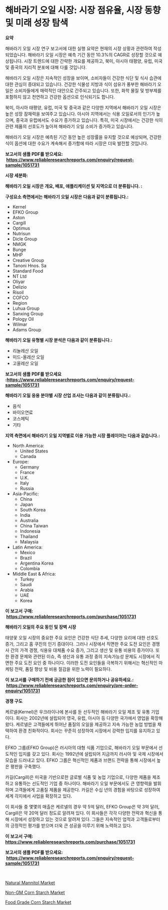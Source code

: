 <p><h1>해바라기 오일 시장: 시장 점유율, 시장 동향 및 미래 성장 탐색</h1></p><p><strong>요약</strong></p>
<p><p>해바라기 오일 시장 연구 보고서에 대한 실행 요약은 현재의 시장 상황과 관련하여 작성되었습니다. 해바라기 오일 시장은 예측 기간 동안 10.3%의 CAGR로 성장할 것으로 예상됩니다. 시장 트렌드에 대한 간략한 개요를 제공하고, 북미, 아시아 태평양, 유럽, 미국 및 중국의 지리적 분포에 대해 다룰 것입니다.</p><p>해바라기 오일 시장은 지속적인 성장을 보이며, 소비자들이 건강한 식단 및 식사 습관에 대한 관심이 증대되고 있습니다. 건강한 식물성 지방과 식이 섬유가 풍부한 해바라기 오일은 소비자들에게 매력적인 대안으로 간주되고 있습니다. 또한, 화학 물질 및 방부제를 포함하지 않고 천연하고 건강한 옵션으로 인식되기도 합니다.</p><p>북미, 아시아 태평양, 유럽, 미국 및 중국과 같은 다양한 지역에서 해바라기 오일 시장은 높은 성장 잠재력을 보여주고 있습니다. 아시아 지역에서는 식용 오일로서의 인기가 높으며, 중국과 유럽에서도 수요가 증가하고 있습니다. 특히, 미국 시장에서는 건강한 식이 관련 제품의 선호도가 높아져 해바라기 오일 소비가 증가하고 있습니다.</p><p>해바라기 오일 시장은 예측된 기간 동안 높은 성장률을 유지할 것으로 예상되며, 건강한 식이 옵션에 대한 수요가 계속해서 증가함에 따라 시장은 더욱 발전할 것입니다.</p></p>
<p><strong>보고서의 샘플 PDF를 받으세요: &nbsp;<a href="https://www.reliableresearchreports.com/enquiry/request-sample/1051731">https://www.reliableresearchreports.com/enquiry/request-sample/1051731</a></strong></p>
<p><strong>시장 세분화:</strong></p>
<p><strong> 해바라기 오일 시장은 개요, 배포, 애플리케이션 및 지역으로 더 분류됩니다. :</strong></p>
<p><strong>구성요소 측면에서는 해바라기 오일 시장은 다음과 같이 분류됩니다.:</strong></p>
<p><ul><li>Kernel</li><li>EFKO Group</li><li>Aston</li><li>Cargill</li><li>Optimus</li><li>Nutrisun</li><li>Dicle Group</li><li>NMGK</li><li>Bunge</li><li>MHP</li><li>Creative Group</li><li>Tanoni Hnos. Sa</li><li>Standard Food</li><li>NT Ltd</li><li>Oliyar</li><li>Delizio</li><li>Risoil</li><li>COFCO</li><li>Region</li><li>Luhua Group</li><li>Sanxing Group</li><li>Pology Oil</li><li>Wilmar</li><li>Adams Group</li></ul></p>
<p><strong> 해바라기 오일 유형별 시장 분석은 다음과 같이 분류됩니다.:</strong></p>
<p><ul><li>리놀레산 오일</li><li>미드-올레산 오일</li><li>고올레산 오일</li></ul></p>
<p><strong>보고서의 샘플 PDF를 받으세요 :<a href="https://www.reliableresearchreports.com/enquiry/request-sample/1051731">https://www.reliableresearchreports.com/enquiry/request-sample/1051731</a></strong></p>
<p><strong> 해바라기 오일 응용 분야별 시장 산업 조사는 다음과 같이 분류됩니다.:</strong></p>
<p><ul><li>음식</li><li>바이오연료</li><li>코스메틱</li><li>기타</li></ul></p>
<p><strong>지역 측면에서 해바라기 오일 지역별로 이용 가능한 시장 플레이어는 다음과 같습니다.:</strong></p>
<p><ul>
    <li>
        North America:
        <ul>
            <li>United States</li>
            <li>Canada</li>
        </ul>
    </li>
    <li>
        Europe:
        <ul>
            <li>Germany</li>
            <li>France</li>
            <li>U.K.</li>
            <li>Italy</li>
            <li>Russia</li>
        </ul>
    </li>
    <li>
        Asia-Pacific:
        <ul>
            <li>China</li>
            <li>Japan</li>
            <li>South Korea</li>
            <li>India</li>
            <li>Australia</li>
            <li>China Taiwan</li>
            <li>Indonesia</li>
            <li>Thailand</li>
            <li>Malaysia</li>
        </ul>
    </li>
    <li>
        Latin America:
        <ul>
            <li>Mexico</li>
            <li>Brazil</li>
            <li>Argentina Korea</li>
            <li>Colombia</li>
        </ul>
    </li>
    <li>
        Middle East & Africa:
        <ul>
            <li>Turkey</li>
            <li>Saudi</li>
            <li>Arabia</li>
            <li>UAE</li>
            <li>Korea</li>
        </ul>
    </li>
    </ul></p>
<p><strong>이 보고서 구매: &nbsp;<a href="https://www.reliableresearchreports.com/purchase/1051731">https://www.reliableresearchreports.com/purchase/1051731</a></strong></p>
<p><strong>해바라기 오일의 주요 동인 및 장벽 시장</strong></p>
<p><p>태양꽃 오일 시장의 중요한 주요 요인은 건강한 식단 추세, 다양한 요리에 대한 선호도 증가, 그리고 홈 쿠진의 인기 증대이다. 그러나 시장에서 직면한 주요 도전 요인은 경쟁사 간의 가격 경쟁, 식용유 대체품 수요 증가, 그리고 생산 및 유통 비용의 증가이다. 또한 환경 문제와 관련된 이슈, 즉 생산과 유통 과정 중의 지속가능성 문제도 시장에서 직면한 주요 도전 요인 중 하나이다. 이러한 도전 요인들을 극복하기 위해서는 혁신적인 마케팅 전략, 품질 향상 및 비용 절감을 위한 노력이 필요하다.</p></p>
<p><strong>이 보고서를 구매하기 전에 궁금한 점이 있으면 문의하거나 공유하세요.: &nbsp;<a href="https://www.reliableresearchreports.com/enquiry/pre-order-enquiry/1051731">https://www.reliableresearchreports.com/enquiry/pre-order-enquiry/1051731</a></strong></p>
<p><strong>경쟁 구도</strong></p>
<p><p>케르넬(Kernel)은 우크라이나에 본사를 둔 선두적인 해바라기 오일 제조 및 유통 기업이다. 회사는 2002년에 설립되어 영국, 유럽, 아시아 등 다양한 국가에서 영업을 확장해 왔다. 케르넬은 고객들에게 뛰어난 품질의 오일을 제공하고 지속 가능한 농업 방법을 채택하여 환경 친화적이다. 회사는 꾸준히 성장하여 시장에서 강력한 입지를 유지하고 있다.</p><p>EFKO 그룹(EFKO Group)은 러시아의 대형 식품 기업으로, 해바라기 오일 부문에서 선도적인 입지를 갖고 있다. 회사는 1992년에 설립되어 지금까지 러시아 및 국제 시장에서 모습을 드러내고 있다. EFKO 그룹은 혁신적인 제품과 브랜드 전략을 통해 시장에서 높은 평판을 구축했다.</p><p>카길(Cargill)은 미국을 기반으로한 글로벌 식품 및 농업 기업으로, 다양한 제품을 제조하고 유통하는 선도적인 기업 중 하나이다. 해바라기 오일 부문에서도 큰 영향력을 발휘하며 고객들에게 고품질 제품을 제공한다. 카길은 수십 년의 경험을 바탕으로 성장하여 세계 각지에서 사업을 확장하고 있다.</p><p>이 회사들 중 몇몇의 매출은 케르넬의 경우 약 5억 달러, EFKO Group은 약 3억 달러, Cargill은 약 20억 달러 정도로 알려져 있다. 이 회사들은 각각 다양한 전략과 혁신을 통해 시장에서 성장하고 있는 것으로 알려져 있다. 그들은 지속적인 업적과 고객들로부터의 긍정적인 평가를 받으며 더욱 큰 성공을 이루기 위해 노력하고 있다.</p></p>
<p><strong>이 보고서 구매: &nbsp; <a href="https://www.reliableresearchreports.com/purchase/1051731">https://www.reliableresearchreports.com/purchase/1051731</a></strong></p>
<p><strong>보고서의 샘플 PDF를 받으세요: &nbsp;<a href="https://www.reliableresearchreports.com/enquiry/request-sample/1051731">https://www.reliableresearchreports.com/enquiry/request-sample/1051731</a></strong><strong></strong></p>
<p>&nbsp;</p>
<p><p><a href="https://github.com/redneck06/Market-Research-Report-List-2/blob/main/natural-mannitol-market.md">Natural Mannitol Market</a></p><p><a href="https://github.com/peachesmcdowel1/Market-Research-Report-List-1/blob/main/non-gm-corn-starch-market.md">Non-GM Corn Starch Market</a></p><p><a href="https://github.com/nicoletavirag/Market-Research-Report-List-2/blob/main/food-grade-corn-starch-market.md">Food Grade Corn Starch Market</a></p></p>